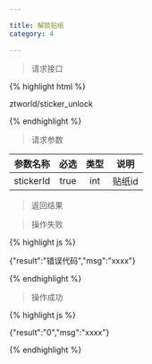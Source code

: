 ```yaml
---

title: 解锁贴纸
category: 4

---
```


> 请求接口

{% highlight html %}

ztworld/sticker_unlock

{% endhighlight %}

> 请求参数

|参数名称			|必选		|类型		|说明									
|-------------------|:---------:|:---------:|--------------------------------------------
|stickerId			|true		|int		|贴纸id

> 返回结果

> 操作失败

{% highlight js %}

{"result":"错误代码","msg":"xxxx"}

{% endhighlight %}

> 操作成功

{% highlight js %}

{"result":"0","msg":"xxxx"}

{% endhighlight %}
